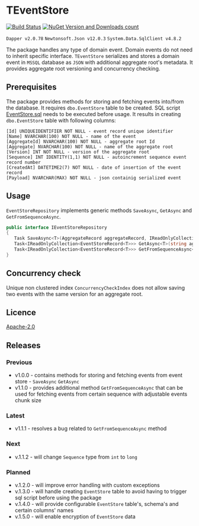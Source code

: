 # TEventStore


[![Build Status](https://travis-ci.org/nusreta/TEventStore.svg?branch=main)](https://travis-ci.org/nusreta/TEventStore) [![NuGet Version and Downloads count](https://buildstats.info/nuget/TEventStore)](https://www.nuget.org/packages/TEventStore)

 ``` Dapper v2.0.78 ``` ``` Newtonsoft.Json v12.0.3 ``` ``` System.Data.SqlClient v4.8.2 ```


The package handles any type of domain event. Domain events do not need to inherit specific interface. 
```TEventStore``` serializes and stores a domain event in ```MSSQL``` database as ```JSON``` with additional aggregate root's metadata.
It provides aggregate root versioning and concurrency checking.

## Prerequisites

The package provides methods for storing and fetching events into/from the database.
It requires ```dbo.EventStore``` table to be created. SQL script [EventStore.sql](https://github.com/nusreta/TEventStore/blob/main/EventStore.sql) needs to be executed before usage.
It results in creating ```dbo.EventStore``` table with following columns:

	[Id] UNIQUEIDENTIFIER NOT NULL - event record unique identifier
	[Name] NVARCHAR(100) NOT NULL - name of the event
	[AggregateId] NVARCHAR(100) NOT NULL - aggregate root Id
	[Aggregate] NVARCHAR(100) NOT NULL - name of the aggregate root
	[Version] INT NOT NULL - version of the aggregate root
	[Sequence] INT IDENTITY(1,1) NOT NULL - autoincrement sequence event record number
	[CreatedAt] DATETIME2(7) NOT NULL - date of insertion of the event record
	[Payload] NVARCHAR(MAX) NOT NULL - json containig serialized event


## Usage

```EventStoreRepository``` implements generic methods ```SaveAsync```, ```GetAsync``` and ```GetFromSequenceAsync```.

```csharp
public interface IEventStoreRepository
{
   Task SaveAsync<T>(AggregateRecord aggregateRecord, IReadOnlyCollection<EventRecord<T>> eventRecords);
   Task<IReadOnlyCollection<EventStoreRecord<T>>> GetAsync<T>(string aggregateId);
   Task<IReadOnlyCollection<EventStoreRecord<T>>> GetFromSequenceAsync<T>(int sequence, int? take = null);
}
```

## Concurrency check

Unique non clustered index ```ConcurrencyCheckIndex``` does not allow saving two events with the same version for an aggregate root.

## Licence

[Apache-2.0](https://choosealicense.com/licenses/apache-2.0/)

## Releases

### Previous
- v1.0.0 - contains methods for storing and fetching events from event store - ```SaveAsync``` ```GetAsync```
- v1.1.0 - provides additional method ```GetFromSequenceAsync``` that can be used for fetching events from certain sequence with adjustable events chunk size 

### Latest
- v1.1.1 - resolves a bug related to ```GetFromSequenceAsync``` method

### Next
- v.1.1.2 - will change ```Sequence``` type from ```int``` to ```long```

### Planned
- v.1.2.0 - will improve error handling with custom exceptions
- v.1.3.0 - will handle creating ```EventStore``` table to avoid having to trigger sql script before using the package
- v.1.4.0 - will provide configurable ```EventStore``` table's, schema's and certain columns' names
- v.1.5.0 - will enable encryption of ```EventStore``` data

 

